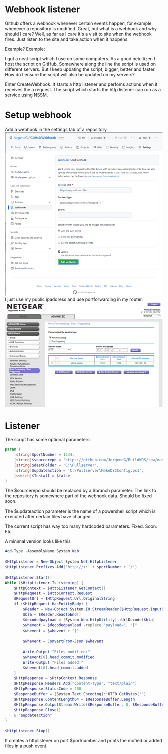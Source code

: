 # Webhook listener

Github offers a webhook whenever certain events happen, for example, whenever a repository is modified.
Great, but what is a webhook and why should I care?
Well, as far as I care it's a visit to site when the webhook fires. Just listen to the site and take action when it happens.

Example? Example:

I got a neat script which I use on some computers. As a good netcitizen I host the script on GitHub. Somewhere along the line the script is used on different servers. But I keep updating the script, bigger, better and faster. How do I ensure the script will also be updated on my servers?

Enter CreateWebhook.
It starts a http listener and perfoms actions when it receives the a request. The script which starts the http listener can run as a service using NSSM.

# Setup webhook

Add a webhook in the settings tab of a repository.
![Image of a WebHook](/images/createwebhook.png)
I just use my public ipaddress and use portforwarding in my router.
![Image of a WebHook](/images/portforwarder.png)

# Listener

The script has some optional parameters:

```powershell
param (
    [string]$portNumber = 1234,
    [string]$sourcerepo = 'https://github.com/JorgendG/BuildWDS/raw/master',
    [string]$destFolder = 'C:\Pullserver',
    [string]$updateaction = 'C:\Pullserver\MakeDSCConfig.ps1',
    [switch]$Install = $false
)
```

The $sourcerepo should be replaced by a $branch parameter. The link to the repository is somewhere part of the webhook data. Should be fixed soon.

The $updateaction parameter is the name of a powershell script which is executed after certain files have changed.

The current script has way too many hardcoded parameters. Fixed. Soon. Etc.

A minimal version looks like this

```powershell
Add-Type -AssemblyName System.Web

$HttpListener = New-Object System.Net.HttpListener
$HttpListener.Prefixes.Add('http://+:' + $portNumber + '/')

$HttpListener.Start()
While ($HttpListener.IsListening) {
    $HttpContext = $HttpListener.GetContext()
    $HttpRequest = $HttpContext.Request
    $RequestUrl = $HttpRequest.Url.OriginalString
    if ($HttpRequest.HasEntityBody) {
        $Reader = New-Object System.IO.StreamReader($HttpRequest.InputStream)
        $bla = $Reader.ReadToEnd()
        $decodedpayload = [System.Web.HttpUtility]::UrlDecode($bla)
        $whevent = $decodedpayload -replace "payload=", "["
        $whevent = $whevent + "]"

        $whevent = ConvertFrom-Json $whevent

        Write-Output "Files modified:"
        $whevent[0].head_commit.modified
        Write-Output "Files added:"
        $whevent[0].head_commit.added
    }
    $HttpResponse = $HttpContext.Response
    $HttpResponse.Headers.Add("Content-Type", "text/plain")
    $HttpResponse.StatusCode = 200
    $ResponseBuffer = [System.Text.Encoding]::UTF8.GetBytes("")
    $HttpResponse.ContentLength64 = $ResponseBuffer.Length
    $HttpResponse.OutputStream.Write($ResponseBuffer, 0, $ResponseBuffer.Length)
    $HttpResponse.Close()
    & "$updateaction"
}

$HttpListener.Stop()
```

It creates a httplistener on port $portnumber and prints the mofied or added files in a push event.
